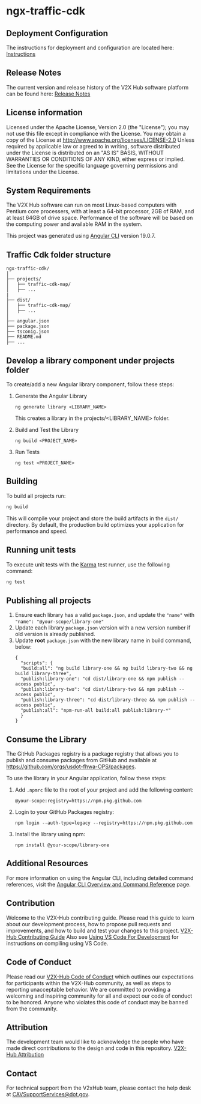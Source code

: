 # ngx-traffic-cdk
## Deployment Configuration
The instructions for deployment and configuration are located here: [Instructions](<configuration/README.md>)

## Release Notes
The current version and release history of the V2X Hub software platform can be found here: [Release Notes](<docs/Release_notes.md>)

## License information
Licensed under the Apache License, Version 2.0 (the "License"); you may not use this file except in compliance with the License. You may obtain a copy of the License at http://www.apache.org/licenses/LICENSE-2.0 Unless required by applicable law or agreed to in writing, software distributed under the License is distributed on an "AS IS" BASIS, WITHOUT WARRANTIES OR CONDITIONS OF ANY KIND, either express or implied. See the License for the specific language governing permissions and limitations under the License.

## System Requirements
The V2X Hub software can run on most Linux-based computers with Pentium core processers, with at least a 64-bit processor, 2GB of RAM, and at least 64GB of drive space. Performance of the software will be based on the computing power and available RAM in the system.  

This project was generated using [Angular CLI](https://github.com/angular/angular-cli) version 19.0.7.

## Traffic Cdk folder structure
```
ngx-traffic-cdk/
│
├── projects/
│   ├── traffic-cdk-map/
│   ├── ...
|
├── dist/
│   ├── traffic-cdk-map/
│   ├── ...
│
├── angular.json
├── package.json
├── tsconig.json
├── README.md
├── ...
```
## Develop a library component under projects folder
To create/add a new Angular library component, follow these steps:
1. Generate the Angular Library
    ```
    ng generate library <LIBRARY_NAME>
    ```
    This creates a library in the projects/<LIBRARY_NAME> folder.

2. Build and Test the Library
    ```
    ng build <PROJECT_NAME>
    ```
3. Run Tests
    ```
    ng test <PROJECT_NAME>
    ```
## Building

To build all projects run:

```bash
ng build
```

This will compile your project and store the build artifacts in the `dist/` directory. By default, the production build optimizes your application for performance and speed.

## Running unit tests

To execute unit tests with the [Karma](https://karma-runner.github.io) test runner, use the following command:

  ```bash
  ng test
  ```

## Publishing all projects
1. Ensure each library has a valid `package.json`, and update the `"name"` with `"name": "@your-scope/library-one"`
2. Update each library `package.json` version with a new version number if old version is already published.
3. Update **root** `package.json` with the new library name in build command, below:
    ``` 
    {
      "scripts": {
      "build:all": "ng build library-one && ng build library-two && ng build library-three",
      "publish:library-one": "cd dist/library-one && npm publish --access public",
      "publish:library-two": "cd dist/library-two && npm publish --access public",
      "publish:library-three": "cd dist/library-three && npm publish --access public",
      "publish:all": "npm-run-all build:all publish:library-*"
      }
    }
   ```
## Consume the Library
The GitHub Packages registry is a package registry that allows you to publish and consume packages from GitHub and available at https://github.com/orgs/usdot-fhwa-OPS/packages.

To use the library in your Angular application, follow these steps:
1. Add `.npmrc` file to the root of your project and add the following content:
    ```
    @your-scope:registry=https://npm.pkg.github.com
    ```
1. Login to your GitHub Packages registry:
    ```
    npm login --auth-type=legacy --registry=https://npm.pkg.github.com
    ```
1. Install the library using npm:
    ```
    npm install @your-scope/library-one
    ```

## Additional Resources

For more information on using the Angular CLI, including detailed command references, visit the [Angular CLI Overview and Command Reference](https://angular.dev/tools/cli) page.

## Contribution
Welcome to the V2X-Hub contributing guide. Please read this guide to learn about our development process, how to propose pull requests and improvements, and how to build and test your changes to this project. [V2X-Hub Contributing Guide](Contributing.md)  Also see [Using VS Code For Development](docs/Visual_Studio_Code_Setup.md) for instructions on compiling using VS Code.

## Code of Conduct 
Please read our [V2X-Hub Code of Conduct](Code_of_Conduct.md) which outlines our expectations for participants within the V2X-Hub community, as well as steps to reporting unacceptable behavior. We are committed to providing a welcoming and inspiring community for all and expect our code of conduct to be honored. Anyone who violates this code of conduct may be banned from the community.

## Attribution
The development team would like to acknowledge the people who have made direct contributions to the design and code in this repository. [V2X-Hub Attribution](ATTRIBUTION.txt)

## Contact
For technical support from the V2xHub team, please contact the help desk at CAVSupportServices@dot.gov.
